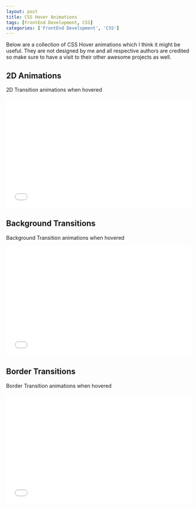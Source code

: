 ```yaml
---
layout: post
title: CSS Hover Animations
tags: [FrontEnd Development, CSS]
categories: ['FrontEnd Development', 'CSS'] 
---
```



Below are a collection of CSS Hover animations which I think it might be useful. They are not designed by me
and all respective authors are credited so make sure to have a visit to their other awesome projects
as well.

## 2D Animations

2D Transition animations when hovered
<iframe width="100%" height="300" src="//jsfiddle.net/mbuda03/xeuuajzp/embedded/result,css,html/dark/" allowfullscreen="allowfullscreen" frameborder="0"></iframe>




## Background Transitions

Background Transition animations when hovered
<iframe width="100%" height="300" src="//jsfiddle.net/mbuda03/wa3m11rt/4/embedded/result,css,html/dark/" allowfullscreen="allowfullscreen" frameborder="0"></iframe>



## Border Transitions

Border Transition animations when hovered
<iframe width="100%" height="300" src="//jsfiddle.net/mbuda03/q4sLor17/1/embedded/result,css,html/dark/" allowfullscreen="allowfullscreen" frameborder="0"></iframe>
